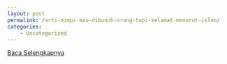```yaml
---
layout: post
permalink: /arti-mimpi-mau-dibunuh-orang-tapi-selamat-menurut-islam/
categories:
    - Uncategorized
---
```


[Baca Selengkapnya](/06)